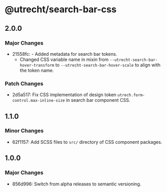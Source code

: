 # @utrecht/search-bar-css

## 2.0.0

### Major Changes

- 21558fc: - Added metadata for search bar tokens.
  - Changed CSS variable name in mixin from `--utrecht-search-bar-hover-transform` to `--utrecht-search-bar-hover-scale` to align with the token name.

### Patch Changes

- 2d5a517: Fix CSS implementation of design token `utrech.form-control.max-inline-size` in search bar component CSS.

## 1.1.0

### Minor Changes

- 62f1157: Add SCSS files to `src/` directory of CSS component packages.

## 1.0.0

### Major Changes

- 856d996: Switch from alpha releases to semantic versioning.
